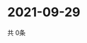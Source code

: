 # 2021-09-29
  共 0条

  <!-- BEGIN -->
  <!-- 最后更新时间Wed Sep 29 2021 23:03:00 GMT+0000 (Coordinated Universal Time) -->
  
  <!-- END -->
  
  